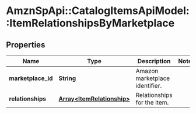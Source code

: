 # AmznSpApi::CatalogItemsApiModel::ItemRelationshipsByMarketplace

## Properties
Name | Type | Description | Notes
------------ | ------------- | ------------- | -------------
**marketplace_id** | **String** | Amazon marketplace identifier. | 
**relationships** | [**Array&lt;ItemRelationship&gt;**](ItemRelationship.md) | Relationships for the item. | 


